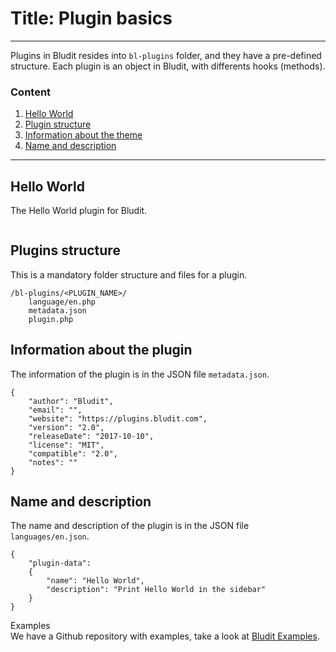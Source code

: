 # Title: Plugin basics
<!-- Position: 1 -->
---
Plugins in Bludit resides into `bl-plugins` folder, and they have a pre-defined structure. Each plugin is an object in Bludit, with differents hooks (methods).

### Content
1. [Hello World](#hello-world)
2. [Plugin structure](#structure)
3. [Information about the theme](#information)
4. [Name and description](#name-description)

---

## <i id="hello-world"></i> Hello World
The Hello World plugin for Bludit.
<pre><code data-language="php"><?php
	class pluginHello extends Plugin {
		public function siteSidebar() {
			echo 'Hello world';
		}
	}
?></code></pre>

## <i id="structure"></i> Plugins structure
This is a mandatory folder structure and files for a plugin.
```
/bl-plugins/<PLUGIN_NAME>/
	language/en.php
	metadata.json
	plugin.php
```

## <i id="information"></i> Information about the plugin
The information of the plugin is in the JSON file `metadata.json`.
```
{
	"author": "Bludit",
	"email": "",
	"website": "https://plugins.bludit.com",
	"version": "2.0",
	"releaseDate": "2017-10-10",
	"license": "MIT",
	"compatible": "2.0",
	"notes": ""
}
```

## <i id="name-description"></i> Name and description
The name and description of the plugin is in the JSON file `languages/en.json`.
```
{
	"plugin-data":
	{
		"name": "Hello World",
		"description": "Print Hello World in the sidebar"
	}
}
```

<div class="note">
<div class="title">Examples</div>
We have a Github repository with examples, take a look at <a href="https://github.com/bludit/examples">Bludit Examples</a>.
</div>
